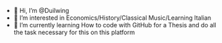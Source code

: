 - 👋 Hi, I’m @Duilwing
- 👀 I’m interested in Economics/History/Classical Music/Learning Italian
- 🌱 I’m currently learning How to code with GitHub for a Thesis and do all the task necessary for this on this platform

<!---
Duilwing/Duilwing is a ✨ special ✨ repository because its `README.md` (this file) appears on your GitHub profile.
You can click the Preview link to take a look at your changes.
--->
